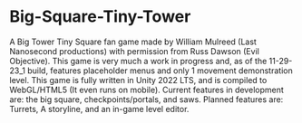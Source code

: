 # Big-Square-Tiny-Tower

A Big Tower Tiny Square fan game made by William Mulreed (Last Nanosecond productions) with permission from Russ Dawson (Evil Objective).
This game is very much a work in progress and, as of the 11-29-23_1 build, features placeholder menus and only 1 movement demonstration level.
This game is fully written in Unity 2022 LTS, and is compiled to WebGL/HTML5 (It even runs on mobile).
Current features in development are: the big square, checkpoints/portals, and saws.
Planned features are: Turrets, A storyline, and an in-game level editor.
